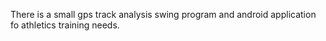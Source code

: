 There is a small gps track analysis swing program and android application fo athletics training needs.